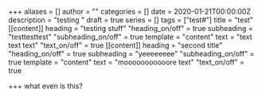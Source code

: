 +++
aliases = []
author = ""
categories = []
date = 2020-01-21T00:00:00Z
description = "testing "
draft = true
series = []
tags = ["test#"]
title = "test"
[[content]]
heading = "testing stuff"
"heading_on/off" = true
subheading = "testtesttest"
"subheading_on/off" = true
template = "content"
text = "text text text"
"text_on/off" = true
[[content]]
heading = "second title"
"heading_on/off" = true
subheading = "yeeeeeeee"
"subheading_on/off" = true
template = "content"
text = "mooooooooooore text"
"text_on/off" = true

+++
what even is this?